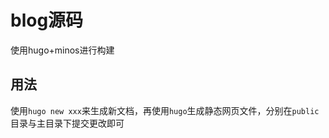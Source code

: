 # blog源码

使用hugo+minos进行构建

## 用法

使用```hugo new xxx```来生成新文档，再使用```hugo```生成静态网页文件，分别在```public```目录与主目录下提交更改即可
